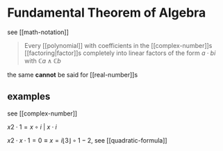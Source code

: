 # Fundamental Theorem of Algebra

see [[math-notation]]

> Every [[polynomial]] with coefficients in the [[complex-number]]s [[factoring|factor]]s completely into linear factors of the form $a \cdot bi$ with $\mathbb C a \land \mathbb C b$

the same **cannot** be said for [[real-number]]s

## examples

see [[complex-number]]

$x2 \cdot 1 = x \circ i\ |\ x \cdot i$

$x2 \cdot x \cdot 1 = 0 \equiv x = i \lfloor 3 \rfloor \circ 1 - 2$, see [[quadratic-formula]]
